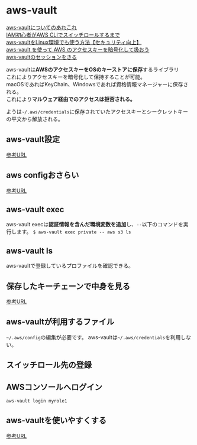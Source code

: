 # aws-vault
[aws-vaultについてのあれこれ](https://qiita.com/kangaechu/items/cb8f68e3866ee5af71c8)  
[IAM初心者がAWS CLIでスイッチロールするまで](https://dev.classmethod.jp/articles/switch-role-with-awscli/)  
[aws-vaultをLinux環境でも使う方法【セキュリティ向上】](https://hackers-high.com/aws/aws-vault-on-linux/)  
[aws-vault を使って AWS のアクセスキーを暗号化して扱おう](https://blog.microcms.io/aws-vault-introduction/)  
[aws-vaultのセッションをきる](https://www.qualimente.com/2018/10/22/how-to-use-aws-vault-to-managing-credentials-for-an-aws-account/)  

aws-vaultは**AWSのアクセスキーをOSのキーストアに保存**するライブラリ  
これによりアクセスキーを暗号化して保持することが可能。  
macOSであればKeyChain、Windowsであれば資格情報マネージャーに保存される。   
これにより**マルウェア経由でのアクセスは拒否される。**

ようは`~/.aws/credentials`に保存されていたアクセスキーとシークレットキーの平文から解放される。  

## aws-vault設定
[参考URL](https://dev.classmethod.jp/articles/cli-switch-role/)

## aws configおさらい
[参考URL](https://dev.classmethod.jp/articles/aws-cli-configuration-file-env-option/)

## aws-vault exec

aws-vault execは**認証情報を含んだ環境変数を追加**し、`--`以下のコマンドを実行します。
`$ aws-vault exec private -- aws s3 ls`

## aws-vault ls

aws-vaultで登録しているプロファイルを確認できる。

## 保存したキーチェーンで中身を見る
[参考URL](https://qiita.com/minamijoyo/items/5ed3113434e51308ded1)

## aws-vaultが利用するファイル

`~/.aws/config`の編集が必要です。
aws-vaultは`~/.aws/credentials`を利用しない。

## スイッチロール先の登録


## AWSコンソールへログイン

`aws-vault login myrole1`

## aws-vaultを使いやすくする
[参考URL](https://qiita.com/kangaechu/items/cb8f68e3866ee5af71c8)